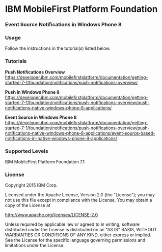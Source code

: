 IBM MobileFirst Platform Foundation
===
### Event Source Notifications in Windows Phone 8


### Usage
Follow the instructions in the tutorial(s) listed below.

### Tutorials
**Push Notifications Overview**
https://developer.ibm.com/mobilefirstplatform/documentation/getting-started-7-1/foundation/notifications/push-notifications-overview/

**Push in Windows Phone 8**
https://developer.ibm.com/mobilefirstplatform/documentation/getting-started-7-1/foundation/notifications/push-notifications-overview/push-notifications-native-windows-phone-8-applications/

**Event Source in Windows Phone 8**
https://developer.ibm.com/mobilefirstplatform/documentation/getting-started-7-1/foundation/notifications/push-notifications-overview/push-notifications-native-windows-phone-8-applications/event-source-based-notifications-in-native-windows-phone-8-applications/

### Supported Levels
IBM MobileFirst Platform Foundation 7.1

### License
Copyright 2015 IBM Corp.

Licensed under the Apache License, Version 2.0 (the "License");
you may not use this file except in compliance with the License.
You may obtain a copy of the License at

http://www.apache.org/licenses/LICENSE-2.0

Unless required by applicable law or agreed to in writing, software
distributed under the License is distributed on an "AS IS" BASIS,
WITHOUT WARRANTIES OR CONDITIONS OF ANY KIND, either express or implied.
See the License for the specific language governing permissions and
limitations under the License.
